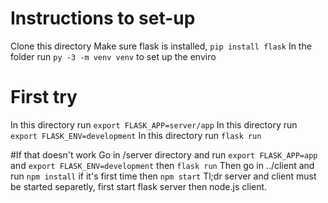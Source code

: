 # Instructions to set-up
Clone this directory
Make sure flask is installed, `pip install flask`
In the folder run `py -3 -m venv venv` to set up the enviro

# First try
In this directory run `export FLASK_APP=server/app`
In this directory run `export FLASK_ENV=development`
In this directory run `flask run`

#If that doesn't work
Go in /server directory and run `export FLASK_APP=app` and `export FLASK_ENV=development` then `flask run`
Then go in ../client and run `npm install` if it's first time then `npm start`
Tl;dr server and client must be started separetly, first start flask server then node.js client.
